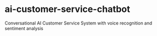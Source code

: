 # ai-customer-service-chatbot
Conversational AI Customer Service System with voice recognition and sentiment analysis
